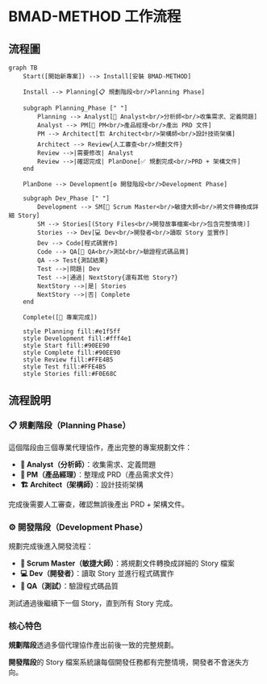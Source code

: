 # BMAD-METHOD 工作流程

## 流程圖

```mermaid
graph TB
    Start([開始新專案]) --> Install[安裝 BMAD-METHOD]
    
    Install --> Planning[📋 規劃階段<br/>Planning Phase]
    
    subgraph Planning_Phase [" "]
        Planning --> Analyst[👤 Analyst<br/>分析師<br/>收集需求、定義問題]
        Analyst --> PM[📱 PM<br/>產品經理<br/>產出 PRD 文件]
        PM --> Architect[🏗️ Architect<br/>架構師<br/>設計技術架構]
        Architect --> Review{人工審查<br/>規劃文件}
        Review -->|需要修改| Analyst
        Review -->|確認完成| PlanDone[✅ 規劃完成<br/>PRD + 架構文件]
    end
    
    PlanDone --> Development[⚙️ 開發階段<br/>Development Phase]
    
    subgraph Dev_Phase [" "]
        Development --> SM[📝 Scrum Master<br/>敏捷大師<br/>將文件轉換成詳細 Story]
        SM --> Stories[(Story Files<br/>開發故事檔案<br/>包含完整情境)]
        Stories --> Dev[💻 Dev<br/>開發者<br/>讀取 Story 並實作]
        Dev --> Code[程式碼實作]
        Code --> QA[🧪 QA<br/>測試<br/>驗證程式碼品質]
        QA --> Test{測試結果}
        Test -->|問題| Dev
        Test -->|通過| NextStory{還有其他 Story?}
        NextStory -->|是| Stories
        NextStory -->|否| Complete
    end
    
    Complete([🎉 專案完成])
    
    style Planning fill:#e1f5ff
    style Development fill:#fff4e1
    style Start fill:#90EE90
    style Complete fill:#90EE90
    style Review fill:#FFE4B5
    style Test fill:#FFE4B5
    style Stories fill:#F0E68C
```

## 流程說明

### 📋 規劃階段（Planning Phase）

這個階段由三個專業代理協作，產出完整的專案規劃文件：

- **👤 Analyst（分析師）**：收集需求、定義問題
- **📱 PM（產品經理）**：整理成 PRD（產品需求文件）
- **🏗️ Architect（架構師）**：設計技術架構

完成後需要人工審查，確認無誤後產出 PRD + 架構文件。

### ⚙️ 開發階段（Development Phase）

規劃完成後進入開發流程：

- **📝 Scrum Master（敏捷大師）**：將規劃文件轉換成詳細的 Story 檔案
- **💻 Dev（開發者）**：讀取 Story 並進行程式碼實作
- **🧪 QA（測試）**：驗證程式碼品質

測試通過後繼續下一個 Story，直到所有 Story 完成。

### 核心特色

**規劃階段**透過多個代理協作產出前後一致的完整規劃。

**開發階段**的 Story 檔案系統讓每個開發任務都有完整情境，開發者不會迷失方向。
